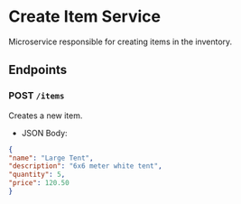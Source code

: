 # Create Item Service

Microservice responsible for creating items in the inventory.

## Endpoints

### POST `/items`
Creates a new item.
- JSON Body:
```json
{
"name": "Large Tent",
"description": "6x6 meter white tent",
"quantity": 5,
"price": 120.50
}
